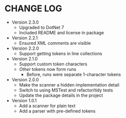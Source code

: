 # CHANGE LOG

- Version 2.3.0
    - Upgraded to DotNet 7
    - Included README and license in package
- Version 2.2.1
    - Ensured XML comments are visible
- Version 2.2.0
    - Support getting tokens in line collections
- Version 2.1.0
    - Support custom token characters
    - *Other* tokens now form runs
        - Before, runs were separate 1-character tokens
- Version 2.0.0
    - Make the scanner a hidden implementation detail
    - Switch to using MSTest and refactor/tidy tests
    - Update the package details in the project
- Version 1.0.1
    - Add a scanner for plain text
    - Add a parser with pre-defined tokens
